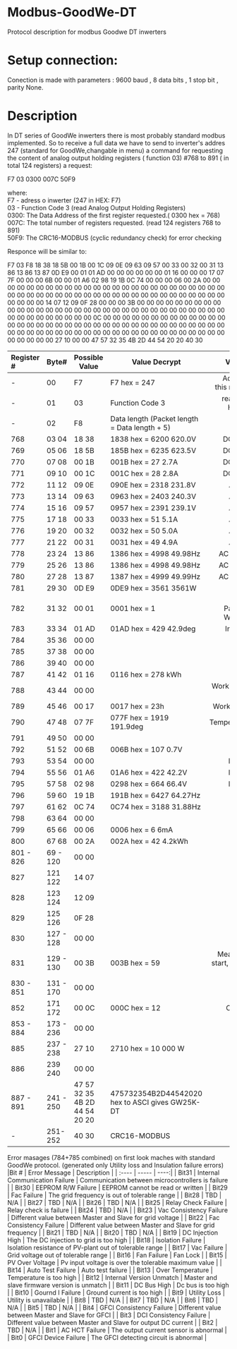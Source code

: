 # Modbus-GoodWe-DT
Protocol description for modbus Goodwe DT inwerters


# Setup connection:
Conection is made with parameters : 9600 baud , 8 data bits , 1 stop bit , parity None.

# Description
In DT series of GoodWe inwerters there is most probably standard modbus implemented. So to receive a full data we have to send to inverter's addres 247 (standard for GoodWe,changable in menu) a command for requesting the content of analog output holding registers ( function 03)  #768  to 891 ( in total 124 registers) a request: 

F7 03 0300 007C 50F9

where: \
F7 - adress o inwerter (247 in HEX: F7) \
03 - Function Code 3 (read Analog Output Holding Registers) \
0300: The Data Address of the first register requested.( 0300 hex = 768)\
007C: The total number of registers requested. (read 124 registers 768 to 891) \
50F9: The CRC16-MODBUS  (cyclic redundancy check) for error checking 

Responce will be similar to:

F7 03 F8 18 38 18 5B 00 1B 00 1C 09 0E 09 63 09 57 00 33 00 32 00 31 13 86 13 86 13 87 0D E9 00 01 01 AD 00 00 00 00 00 00 01 16 00 00 00 17 07 7F 00 00 00 6B 00 00 01 A6 02 98 19 1B 0C 74 00 00 00 06 00 2A 00 00 00 00 00 00 00 00 00 00 00 00 00 00 00 00 00 00 00 00 00 00 00 00 00 00 00 00 00 00 00 00 00 00 00 00 00 00 00 00 00 00 00 00 00 00 00 00 00 00 00 00 14 07 12 09 0F 28 00 00 00 3B 00 00 00 00 00 00 00 00 00 00 00 00 00 00 00 00 00 00 00 00 00 00 00 00 00 00 00 00 00 00 00 00 00 00 00 00 00 00 00 00 00 0C 00 00 00 00 00 00 00 00 00 00 00 00 00 00 00 00 00 00 00 00 00 00 00 00 00 00 00 00 00 00 00 00 00 00 00 00 00 00 00 00 00 00 00 00 00 00 00 00 00 00 00 00 00 00 00 00 00 00 00 00 00 00 00 00 27 10 00 00 47 57 32 35 4B 2D 44 54 20 20 40 30
 

|Register # | Byte# | Possible Value | Value Decrypt | Value Description |
| :---- | ----- | ----- |----- | ----:|
| - | 00 | F7 | F7 hex = 247  | Addres from where this responce recived  |
| - | 01 | 03 | Function Code 3 | read Analog Output Holding Registers |
| - | 02 | F8 | Data length (Packet length = Data length + 5) |  |
| 768 | 03 04 | 18 38 | 1838 hex = 6200  620.0V | DC Voltage on PV1 |
| 769 | 05 06 | 18 5B | 185B hex = 6235  623.5V | DC Voltage on PV2 |
| 770 | 07 08 | 00 1B | 001B hex = 27  2.7A | DC Current on PV1 |
| 771 | 09 10 | 00 1C | 001C hex = 28  2.8A | DC Current on PV2 |
| 772 | 11 12 | 09 0E | 090E hex = 2318  231.8V | AC Voltage on L1 |
| 773 | 13 14 | 09 63 | 0963 hex = 2403  240.3V | AC Voltage on L2 |
| 774 | 15 16 | 09 57 | 0957 hex = 2391  239.1V | AC Voltage on L3 |
| 775 | 17 18 | 00 33 | 0033 hex = 51  5.1A | AC Current on L1 |
| 776 | 19 20 | 00 32 | 0032 hex = 50  5.0A | AC Current on L2 |
| 777 | 21 22 | 00 31 | 0031 hex = 49  4.9A | AC Current on L3 |
| 778 | 23 24 | 13 86 | 1386 hex = 4998 49.98Hz | AC Frequency on L1 |
| 779 | 25 26 | 13 86 | 1386 hex = 4998 49.98Hz | AC Frequency on L2 |
| 780 | 27 28 | 13 87 | 1387 hex = 4999 49.99Hz | AC Frequency on L3 |
| 781 | 29 30 | 0D E9 | 0DE9 hex = 3561 3561W | Actual Power |
| 782 | 31 32 | 00 01 | 0001 hex = 1 | Status ;0-Pause/Waiting , 1-Working , 2 - Error |
| 783 | 33 34 | 01 AD | 01AD hex = 429 42.9deg | Inner Temperature |
| 784 | 35 36 | 00 00 |  | Error Message H |
| 785 | 37 38 | 00 00 |  | Error Message L |
| 786 | 39 40 | 00 00 |  | Energy Total H ? |
| 787 | 41 42 | 01 16 | 0116 hex = 278 kWh  | Energy Total L |
| 788 | 43 44 | 00 00 |  | Working Hours Total H ? |
| 789 | 45 46 | 00 17 | 0017 hex = 23h  | Working Hours Total L |
| 790 | 47 48 | 07 7F | 077F hex = 1919 191.9deg  | TemperatureFaultValue |
| 791 | 49 50 | 00 00 |  | PV1FaultVault |
| 792 | 51 52 | 00 6B | 006B hex = 107 0.7V  | PV2FaultVault |
| 793 | 53 54 | 00 00 |  | Line1VFaultValue |
| 794 | 55 56 | 01 A6 | 01A6 hex = 422 42.2V | Line2VFaultValue |
| 795 | 57 58 | 02 98 | 0298 hex = 664 66.4V | Line3VFaultValue |
| 796 | 59 60 | 19 1B | 191B hex = 6427 64.27Hz | Line1FFaultValue |
| 797 | 61 62 | 0C 74 | 0C74 hex = 3188 31.88Hz | Line2FFaultValue |
| 798 | 63 64 | 00 00 |  | Line3FFaultValue |
| 799 | 65 66 | 00 06 | 0006 hex = 6 6mA | GFC1FaultValue |
| 800 | 67 68 | 00 2A | 002A hex = 42 4.2kWh | Energy Today |
| 801 - 826 | 69 - 120 | 00 00 | | 0 bytes |
| 827 | 121 122 | 14 07 |  | Date ?|
| 828 | 123 124 | 12 09 |  | Time ?|
| 829 | 125 126 | 0F 28 |  | Time ?|
| 830 | 127 - 128 | 00 00 | | 0 bytes |
| 831 | 129 - 130 | 00 3B | 003B hex = 59 | Measurement during start, leackage current ? |
| 830 - 851 | 131 - 170 | 00 00 | | 0 bytes |
| 852 | 171 172 | 00 0C | 000C hex = 12 | Constans value , ? |
| 853 - 884 |173 - 236 | 00 00 | | 0 bytes|
| 885 | 237 - 238 | 27 10 | 2710 hex = 10 000 W | Inverter power |
| 886 |239 240 | 00 00 | | 0 bytes|
|887 - 891| 241 - 250 | 47 57 32 35 4B 2D 44 54 20 20 | 475732354B2D44542020 hex to ASCI gives GW25K-DT | Model name |
| - | 251-252| 40 30 | CRC16-MODBUS | |

Error masages (784+785 combined) on first look maches with standard GoodWe protocol. (generated  only  Utility loss and Insulation failure errors)
|Bit # | Error Message |  Description |
| :---- | ----- | ----:|
| Bit31 | Internal Communication Failure | Communication between microcontrollers is failure  |
| Bit30 | EEPROM R/W Failure | EEPROM cannot be read or written |
| Bit29 | Fac Failure | The grid frequency is out of tolerable range |
| Bit28 | TBD | N/A |
| Bit27 | TBD | N/A |
| Bit26 | TBD | N/A |
| Bit25 | Relay Check Failure | Relay check is failure |
| Bit24 | TBD | N/A |
| Bit23 | Vac Consistency Failure | Different value between Master and Slave for grid voltage |
| Bit22 | Fac Consistency Failure | Different value between Master and Slave for grid frequency |
| Bit21 | TBD | N/A |
| Bit20 | TBD | N/A |
| Bit19 | DC Injection High | The DC injection to grid is too high  |
| Bit18 | Isolation Failure | Isolation resistance of PV-plant out of tolerable range |
| Bit17 | Vac Failure | Grid voltage out of tolerable range  |
| Bit16 | Fan Failure | Fan Lock |
| Bit15 | PV Over Voltage | Pv input voltage is over the tolerable maximum value |
| Bit14 | Auto Test Failure | Auto test failure |
| Bit13 | Over Temperature | Temperature is too high |
| Bit12 | Internal Version Unmatch | Master and slave firmware version is unmatch |
| Bit11 | DC Bus High | Dc bus is too high |
| Bit10 | Gournd I Failure | Ground current is too high |
| Bit9 | Utility Loss | Utility is unavailable |
| Bit8 | TBD | N/A |
| Bit7 | TBD | N/A |
| Bit6 | TBD | N/A |
| Bit5 | TBD | N/A |
| Bit4 | GFCI Consistency Failure | Different value between Master and Slave for GFCI |
| Bit3 | DCI Consistency Failure | Different value between Master and Slave for output DC current |
| Bit2 | TBD | N/A |
| Bit1 | AC HCT Failure | The output current sensor is abnormal |
| Bit0 | GFCI Device Failure | The GFCI detecting circuit is abnormal |

